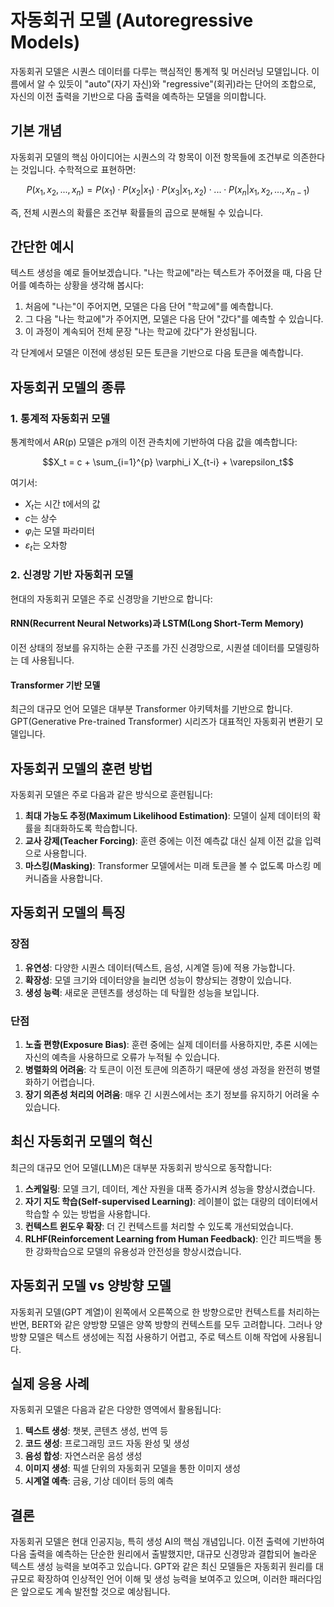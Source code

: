 # 자동회귀 모델 (Autoregressive Models)

자동회귀 모델은 시퀀스 데이터를 다루는 핵심적인 통계적 및 머신러닝 모델입니다. 이름에서 알 수 있듯이 "auto"(자기 자신)와 "regressive"(회귀)라는 단어의 조합으로, 자신의 이전 출력을 기반으로 다음 출력을 예측하는 모델을 의미합니다.

## 기본 개념

자동회귀 모델의 핵심 아이디어는 시퀀스의 각 항목이 이전 항목들에 조건부로 의존한다는 것입니다. 수학적으로 표현하면:

$$P(x_1, x_2, ..., x_n) = P(x_1) \cdot P(x_2|x_1) \cdot P(x_3|x_1, x_2) \cdot ... \cdot P(x_n|x_1, x_2, ..., x_{n-1})$$

즉, 전체 시퀀스의 확률은 조건부 확률들의 곱으로 분해될 수 있습니다.

## 간단한 예시

텍스트 생성을 예로 들어보겠습니다. "나는 학교에"라는 텍스트가 주어졌을 때, 다음 단어를 예측하는 상황을 생각해 봅시다:

1. 처음에 "나는"이 주어지면, 모델은 다음 단어 "학교에"를 예측합니다.
2. 그 다음 "나는 학교에"가 주어지면, 모델은 다음 단어 "갔다"를 예측할 수 있습니다.
3. 이 과정이 계속되어 전체 문장 "나는 학교에 갔다"가 완성됩니다.

각 단계에서 모델은 이전에 생성된 모든 토큰을 기반으로 다음 토큰을 예측합니다.

## 자동회귀 모델의 종류

### 1. 통계적 자동회귀 모델

통계학에서 AR(p) 모델은 p개의 이전 관측치에 기반하여 다음 값을 예측합니다:

$$X_t = c + \sum_{i=1}^{p} \varphi_i X_{t-i} + \varepsilon_t$$

여기서:
- $X_t$는 시간 t에서의 값
- $c$는 상수
- $\varphi_i$는 모델 파라미터
- $\varepsilon_t$는 오차항

### 2. 신경망 기반 자동회귀 모델

현대의 자동회귀 모델은 주로 신경망을 기반으로 합니다:

#### RNN(Recurrent Neural Networks)과 LSTM(Long Short-Term Memory)
이전 상태의 정보를 유지하는 순환 구조를 가진 신경망으로, 시퀀셜 데이터를 모델링하는 데 사용됩니다.

#### Transformer 기반 모델
최근의 대규모 언어 모델은 대부분 Transformer 아키텍처를 기반으로 합니다. GPT(Generative Pre-trained Transformer) 시리즈가 대표적인 자동회귀 변환기 모델입니다.

## 자동회귀 모델의 훈련 방법

자동회귀 모델은 주로 다음과 같은 방식으로 훈련됩니다:

1. **최대 가능도 추정(Maximum Likelihood Estimation)**: 모델이 실제 데이터의 확률을 최대화하도록 학습합니다.
2. **교사 강제(Teacher Forcing)**: 훈련 중에는 이전 예측값 대신 실제 이전 값을 입력으로 사용합니다.
3. **마스킹(Masking)**: Transformer 모델에서는 미래 토큰을 볼 수 없도록 마스킹 메커니즘을 사용합니다.

## 자동회귀 모델의 특징

### 장점
1. **유연성**: 다양한 시퀀스 데이터(텍스트, 음성, 시계열 등)에 적용 가능합니다.
2. **확장성**: 모델 크기와 데이터양을 늘리면 성능이 향상되는 경향이 있습니다.
3. **생성 능력**: 새로운 콘텐츠를 생성하는 데 탁월한 성능을 보입니다.

### 단점
1. **노출 편향(Exposure Bias)**: 훈련 중에는 실제 데이터를 사용하지만, 추론 시에는 자신의 예측을 사용하므로 오류가 누적될 수 있습니다.
2. **병렬화의 어려움**: 각 토큰이 이전 토큰에 의존하기 때문에 생성 과정을 완전히 병렬화하기 어렵습니다.
3. **장기 의존성 처리의 어려움**: 매우 긴 시퀀스에서는 초기 정보를 유지하기 어려울 수 있습니다.

## 최신 자동회귀 모델의 혁신

최근의 대규모 언어 모델(LLM)은 대부분 자동회귀 방식으로 동작합니다:

1. **스케일링**: 모델 크기, 데이터, 계산 자원을 대폭 증가시켜 성능을 향상시켰습니다.
2. **자기 지도 학습(Self-supervised Learning)**: 레이블이 없는 대량의 데이터에서 학습할 수 있는 방법을 사용합니다.
3. **컨텍스트 윈도우 확장**: 더 긴 컨텍스트를 처리할 수 있도록 개선되었습니다.
4. **RLHF(Reinforcement Learning from Human Feedback)**: 인간 피드백을 통한 강화학습으로 모델의 유용성과 안전성을 향상시켰습니다.

## 자동회귀 모델 vs 양방향 모델

자동회귀 모델(GPT 계열)이 왼쪽에서 오른쪽으로 한 방향으로만 컨텍스트를 처리하는 반면, BERT와 같은 양방향 모델은 양쪽 방향의 컨텍스트를 모두 고려합니다. 그러나 양방향 모델은 텍스트 생성에는 직접 사용하기 어렵고, 주로 텍스트 이해 작업에 사용됩니다.

## 실제 응용 사례

자동회귀 모델은 다음과 같은 다양한 영역에서 활용됩니다:

1. **텍스트 생성**: 챗봇, 콘텐츠 생성, 번역 등
2. **코드 생성**: 프로그래밍 코드 자동 완성 및 생성
3. **음성 합성**: 자연스러운 음성 생성
4. **이미지 생성**: 픽셀 단위의 자동회귀 모델을 통한 이미지 생성
5. **시계열 예측**: 금융, 기상 데이터 등의 예측

## 결론

자동회귀 모델은 현대 인공지능, 특히 생성 AI의 핵심 개념입니다. 이전 출력에 기반하여 다음 출력을 예측하는 단순한 원리에서 출발했지만, 대규모 신경망과 결합되어 놀라운 텍스트 생성 능력을 보여주고 있습니다. GPT와 같은 최신 모델들은 자동회귀 원리를 대규모로 확장하여 인상적인 언어 이해 및 생성 능력을 보여주고 있으며, 이러한 패러다임은 앞으로도 계속 발전할 것으로 예상됩니다.
